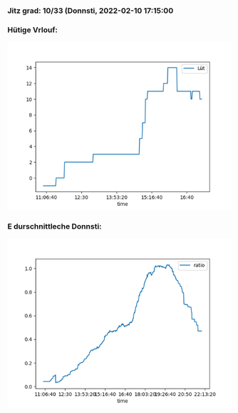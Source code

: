 ### Jitz grad: 10/33 (Donnsti, 2022-02-10 17:15:00

### Hütige Vrlouf:
![Graph](Today.png)

### E durschnittleche Donnsti:
![Graph](Donnsti.png)